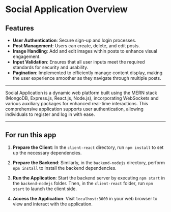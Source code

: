 # Social Application Overview

## Features
- **User Authentication**: Secure sign-up and login processes.
- **Post Management**: Users can create, delete, and edit posts.
- **Image Handling**: Add and edit images within posts to enhance visual engagement.
- **Input Validation**: Ensures that all user inputs meet the required standards for security and usability.
- **Pagination**: Implemented to efficiently manage content display, making the user experience smoother as they navigate through multiple posts.

___

Social Application is a dynamic web platform built using the MERN stack (MongoDB, Express.js, React.js, Node.js), incorporating WebSockets and various auxiliary packages for enhanced real-time interactions. This comprehensive application supports user authentication, allowing individuals to register and log in with ease.

---

## For run this app
1. **Prepare the Client**: In the `client-react` directory, run `npm install` to set up the necessary dependencies.

2. **Prepare the Backend**: Similarly, in the `backend-nodejs` directory, perform `npm install` to install the backend dependencies.

3. **Run the Application**: Start the backend server by executing `npm start` in the `backend-nodejs` folder. Then, in the `client-react` folder, run `npm start` to launch the client side.

4. **Access the Application**: Visit `localhost:3000` in your web browser to view and interact with the application.
